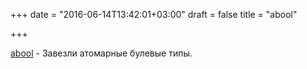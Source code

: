+++
date = "2016-06-14T13:42:01+03:00"
draft = false
title = "abool"

+++

<p><a href="https://github.com/tevino/abool">abool</a>&nbsp;- Завезли атомарные булевые типы.</p>

